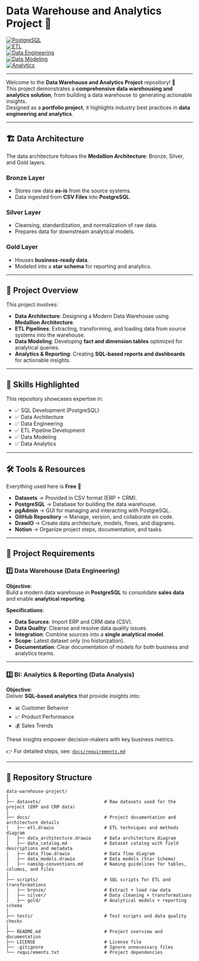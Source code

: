 # Data Warehouse and Analytics Project 🚀  

[![PostgreSQL](https://img.shields.io/badge/PostgreSQL-Database-blue?logo=postgresql)](https://www.postgresql.org/)  
[![ETL](https://img.shields.io/badge/ETL-Pipeline-green?logo=apache-airflow)](https://airflow.apache.org/)  
[![Data Engineering](https://img.shields.io/badge/Data-Engineering-orange?logo=python)](https://en.wikipedia.org/wiki/Data_engineering)  
[![Data Modeling](https://img.shields.io/badge/Data-Modeling-yellow?logo=postgresql)](https://en.wikipedia.org/wiki/Data_modeling)  
[![Analytics](https://img.shields.io/badge/Data-Analytics-purple?logo=tableau)](https://www.tableau.com/)  

---

Welcome to the **Data Warehouse and Analytics Project** repository! 🚀  
This project demonstrates a **comprehensive data warehousing and analytics solution**, from building a data warehouse to generating actionable insights.  
Designed as a **portfolio project**, it highlights industry best practices in **data engineering and analytics**.  

---

## 🏗️ Data Architecture

The data architecture follows the **Medallion Architecture**: Bronze, Silver, and Gold layers.

### Bronze Layer
- Stores raw data **as-is** from the source systems.  
- Data ingested from **CSV Files** into **PostgreSQL**.  

### Silver Layer
- Cleansing, standardization, and normalization of raw data.  
- Prepares data for downstream analytical models.  

### Gold Layer
- Houses **business-ready data**.  
- Modeled into a **star schema** for reporting and analytics.  

---

## 📖 Project Overview

This project involves:

- **Data Architecture**: Designing a Modern Data Warehouse using **Medallion Architecture**.  
- **ETL Pipelines**: Extracting, transforming, and loading data from source systems into the warehouse.  
- **Data Modeling**: Developing **fact and dimension tables** optimized for analytical queries.  
- **Analytics & Reporting**: Creating **SQL-based reports and dashboards** for actionable insights.  

---

## 🎯 Skills Highlighted

This repository showcases expertise in:

- ✅ SQL Development (PostgreSQL)  
- ✅ Data Architecture  
- ✅ Data Engineering  
- ✅ ETL Pipeline Development  
- ✅ Data Modeling  
- ✅ Data Analytics  

---

## 🛠️ Tools & Resources

Everything used here is **Free** 🎉  

- **Datasets** → Provided in CSV format (ERP + CRM).  
- **PostgreSQL** → Database for building the data warehouse.  
- **pgAdmin** → GUI for managing and interacting with PostgreSQL.  
- **GitHub Repository** → Manage, version, and collaborate on code.  
- **DrawIO** → Create data architecture, models, flows, and diagrams.  
- **Notion** → Organize project steps, documentation, and tasks.  

---

## 🚀 Project Requirements

### 1️⃣ Data Warehouse (Data Engineering)

**Objective**:  
Build a modern data warehouse in **PostgreSQL** to consolidate **sales data** and enable **analytical reporting**.

**Specifications**:  
- **Data Sources**: Import ERP and CRM data (CSV).  
- **Data Quality**: Cleanse and resolve data quality issues.  
- **Integration**: Combine sources into a **single analytical model**.  
- **Scope**: Latest dataset only (no historization).  
- **Documentation**: Clear documentation of models for both business and analytics teams.  

---

### 2️⃣ BI: Analytics & Reporting (Data Analysis)

**Objective**:  
Deliver **SQL-based analytics** that provide insights into:  

- 📊 Customer Behavior  
- 📈 Product Performance  
- 💰 Sales Trends  

These insights empower decision-makers with key business metrics.  

👉 For detailed steps, see: [`docs/requirements.md`](docs/requirements.md)  

---

## 📂 Repository Structure

```plaintext
data-warehouse-project/
│
├── datasets/                        # Raw datasets used for the project (ERP and CRM data)
│
├── docs/                            # Project documentation and architecture details
│   ├── etl.drawio                   # ETL techniques and methods diagram
│   ├── data_architecture.drawio     # Data architecture diagram
│   ├── data_catalog.md              # Dataset catalog with field descriptions and metadata
│   ├── data_flow.drawio             # Data flow diagram
│   ├── data_models.drawio           # Data models (Star Schema)
│   ├── naming-conventions.md        # Naming guidelines for tables, columns, and files
│
├── scripts/                         # SQL scripts for ETL and transformations
│   ├── bronze/                      # Extract + load raw data
│   ├── silver/                      # Data cleaning + transformations
│   ├── gold/                        # Analytical models + reporting schema
│
├── tests/                           # Test scripts and data quality checks
│
├── README.md                        # Project overview and documentation
├── LICENSE                          # License file
├── .gitignore                       # Ignore unnecessary files
└── requirements.txt                 # Project dependencies
